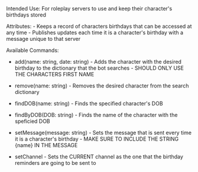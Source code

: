 Intended Use: For roleplay servers to use and keep their character's birthdays stored

Attributes:
    - Keeps a record of characters birthdays that can be accessed at any time
    - Publishes updates each time it is a character's birthday with a message unique to that server


Available Commands:
 - add(name: string, date: string)
       - Adds the character with the desired birthday to the dictionary that the bot searches
       - SHOULD ONLY USE THE CHARACTERS FIRST NAME
   
 - remove(name: string)
       - Removes the desired character from the search dictionary


 - findDOB(name: string)
       - Finds the specified character's DOB

 - findByDOB(DOB: string)
        - Finds the name of the character with the speficied DOB

 - setMessage(message: string)
       - Sets the message that is sent every time it is a character's birthday
       - MAKE SURE TO INCLUDE THE STRING {name} IN THE MESSAGE

 - setChannel
       - Sets the CURRENT channel as the one that the birthday reminders are going to be sent to 
